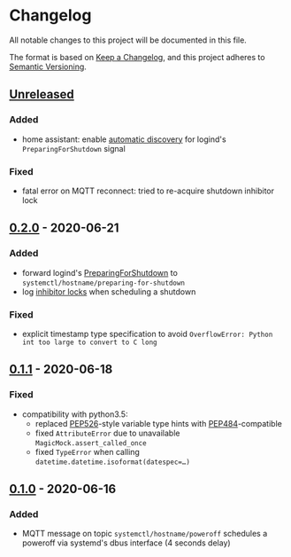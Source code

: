 # Changelog
All notable changes to this project will be documented in this file.

The format is based on [Keep a Changelog](https://keepachangelog.com/en/1.0.0/),
and this project adheres to [Semantic Versioning](https://semver.org/spec/v2.0.0.html).

## [Unreleased]
### Added
- home assistant: enable [automatic discovery](https://www.home-assistant.io/docs/mqtt/discovery/#discovery_prefix)
  for logind's `PreparingForShutdown` signal

### Fixed
- fatal error on MQTT reconnect:
  tried to re-acquire shutdown inhibitor lock

## [0.2.0] - 2020-06-21
### Added
- forward logind's [PreparingForShutdown](https://www.freedesktop.org/wiki/Software/systemd/inhibit/)
  to `systemctl/hostname/preparing-for-shutdown`
- log [inhibitor locks](https://www.freedesktop.org/wiki/Software/systemd/inhibit/)
  when scheduling a shutdown

### Fixed
- explicit timestamp type specification to avoid
  `OverflowError: Python int too large to convert to C long`

## [0.1.1] - 2020-06-18
### Fixed
- compatibility with python3.5:
  - replaced [PEP526](https://www.python.org/dev/peps/pep-0526/#abstract)-style variable type hints
    with [PEP484](https://www.python.org/dev/peps/pep-0484/)-compatible
  - fixed `AttributeError` due to unavailable `MagicMock.assert_called_once`
  - fixed `TypeError` when calling `datetime.datetime.isoformat(datespec=…)`

## [0.1.0] - 2020-06-16
### Added
- MQTT message on topic `systemctl/hostname/poweroff`
  schedules a poweroff via systemd's dbus interface (4 seconds delay)

[Unreleased]: https://github.com/fphammerle/systemctl-mqtt/compare/v0.2.0...HEAD
[0.2.0]: https://github.com/fphammerle/systemctl-mqtt/compare/v0.1.1...v0.2.0
[0.1.1]: https://github.com/fphammerle/systemctl-mqtt/compare/v0.1.0...v0.1.1
[0.1.0]: https://github.com/fphammerle/systemctl-mqtt/releases/tag/v0.1.0

